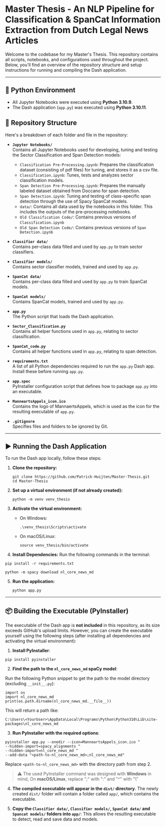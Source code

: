 # Master Thesis - An NLP Pipeline for Classification & SpanCat Information Extraction from Dutch Legal News Articles

Welcome to the codebase for my Master's Thesis. This repository contains all scripts, notebooks, and configurations used throughout the project. Below, you'll find an overview of the repository structure and setup instructions for running and compiling the Dash application.

---
## 🧪 Python Environment

- All Jupyter Notebooks were executed using **Python 3.10.9**.
- The Dash application (`app.py`) was executed using **Python 3.10.11**.

## 📁 Repository Structure

Here's a breakdown of each folder and file in the repository:

- **`Jupyter Notebooks/`**  
  Contains all Jupyter Notebooks used for developing, tuning and testing the Sector Classification and Span Detection models:
  - `Classification Pre-Processing.ipynb`: Prepares the classification dataset (consisting of pdf files) for tuning, and stores it as a csv file.
  - `Classification.ipynb`: Tunes, tests and analyzes sector classification models.
  - `Span Detection Pre-Processing.ipynb`: Prepares the manually labeled dataset obtained from Doccano for span detection.
  - `Span Detection.ipynb`: Tuning and testing of class-specific span detection through the use of Spacy SpanCat models.
  - `data/`: Contains all data used by the notebooks in this folder. This includes the outputs of the pre-processing notebooks.
  - `Old Classification Code/`: Contains previous versions of `Classification.ipynb`
  - `Old Span Detection Code/`: Contains previous versions of `Span Detection.ipynb`

 - **`Classifier data/`**  
  Contains per-class data filled and used by `app.py` to train sector classifiers.

 - **`Classifier models/`**  
  Contains sector classifier models, trained and used by `app.py`.

 - **`SpanCat data/`**  
  Contains per-class data filled and used by `app.py` to train SpanCat models.

 - **`SpanCat models/`**  
  Contains SpanCat models, trained and used by `app.py`.

- **`app.py`**  
  The Python script that loads the Dash application.

- **`Sector_Classification.py`**  
  Contains all helper functions used in `app.py`, relating to sector classification.

- **`SpanCat_code.py`**  
  Contains all helper functions used in `app.py`, relating to span detection.

- **`requirements.txt`**  
  A list of all Python dependencies required to run the `app.py` Dash app. Install these before running `app.py`.

- **`app.spec`**  
  PyInstaller configuration script that defines how to package `app.py` into an executable.

- **`ManneartsAppels_icon.ico`**  
  Contains the logo of MannaertsAppels, which is used as the icon for the resulting executable of `app.py`.

- **`.gitignore`**  
  Specifies files and folders to be ignored by Git.

---

## ▶️ Running the Dash Application

To run the Dash app locally, follow these steps:

1. **Clone the repository:**

    ```
    git clone https://github.com/Patrick-Huijten/Master-Thesis.git
    cd Master-Thesis
    ```

2. **Set up a virtual environment (if not already created):**

    ```
    python -m venv venv_thesis
    ```

3. **Activate the virtual environment:**

    - On Windows:

        ```
        .\venv_thesis\Scripts\activate
        ```

    - On macOS/Linux:

        ```
        source venv_thesis/bin/activate
        ```

4. **Install Dependencies:**
Run the following commands in the terminal:

```
pip install -r requirements.txt
```
```
python -m spacy download nl_core_news_md
```

5. **Run the application:**

    ```
    python app.py
    ```

---

## 📦 Building the Executable (PyInstaller)

The executable of the Dash app is **not included** in this repository, as its size exceeds GitHub's upload limits. However, you can create the executable yourself using the following steps (after installing all dependencies and activating the virtual environment):

1. **Install PyInstaller**:
```
pip install pyinstaller
```

2. **Find the path to the `nl_core_news_md` spaCy model**:

Run the following Python snippet to get the path to the model directory (excluding `__init__.py`):

```
import os
import nl_core_news_md
print(os.path.dirname(nl_core_news_md.__file__))
```

This will return a path like:

```
C:\Users\<YourUser>\AppData\Local\Programs\Python\Python310\Lib\site-packages\nl_core_news_md
```

3. **Run PyInstaller with the required options**:

```
pyinstaller app.py --onedir --icon=ManneartsAppels_icon.ico ^
--hidden-import=spacy_alignments ^
--hidden-import=nl_core_news_md ^
--add-data "<path-to-nl_core_news_md>;nl_core_news_md"
```
Replace `<path-to-nl_core_news_md>` with the directory path from step 2.

> ⚠️ The used PyInstaller command was designed with **Windows** in mind, On **macOS/Linux**, replace ";" with ":" and "^" with "\\"

4. **The compiled executable will appear in the `dist/` directory**.
   The newly created `dist/` folder will contain a folder called `app/`, which contains the executable.

5. **Copy the `Classifier data/`, `Classifier models/`, `SpanCat data/` and `Spancat models/` folders into `app/`**:
   This allows the resulting executable to detect, read and save data and models.
